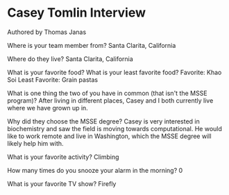 # Casey Tomlin Interview
Authored by Thomas Janas


Where is your team member from?
Santa Clarita, California

Where do they live?
Santa Clarita, California

What is your favorite food? What is your least favorite food?
Favorite: Khao Soi
Least Favorite: Grain pastas

What is one thing the two of you have in common (that isn't the MSSE program)?
After living in different places, Casey and I both currently live where we have grown up in.

Why did they choose the MSSE degree?
Casey is very interested in biochemistry and saw the field is moving towards computational. He would like to work remote and live in Washington, which the MSSE degree will likely help him with.

What is your favorite activity?
Climbing

How many times do you snooze your alarm in the morning?
0

What is your favorite TV show?
Firefly



